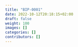 ```yaml
---
title: "BIP-0001"
date: 2022-10-12T20:18:15+02:00
draft: false
weight: 100
images: []
categories: []
contributors: []
---
```


